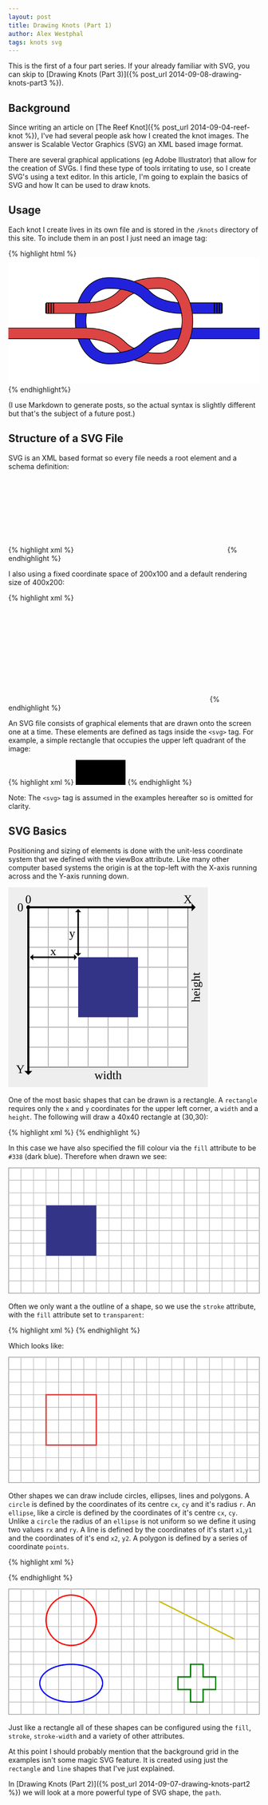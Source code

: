 ```yaml
---
layout: post
title: Drawing Knots (Part 1)
author: Alex Westphal
tags: knots svg
---
```


This is the first of a four part series. If your already familiar with SVG, you can skip to
[Drawing Knots (Part 3)]({% post_url 2014-09-08-drawing-knots-part3 %}).


## Background

Since writing an article on [The Reef Knot]({% post_url 2014-09-04-reef-knot %}), I've had several people ask how I
created the knot images. The answer is Scalable Vector Graphics (SVG) an XML based image format.

There are several graphical applications (eg Adobe Illustrator) that allow for the creation of SVGs. I find these
type of tools irritating to use, so I create SVG's using a text editor. In this article, I'm going to explain the basics
of SVG and how It can be used to draw knots.


## Usage

Each knot I create lives in its own file and is stored in the `/knots` directory of this site. To include them in an
post I just need an image tag:

{% highlight html %}
<img src="/knots/reef-knot.svg" alt="Reef Knot Diagram"/>
{% endhighlight%}

(I use Markdown to generate posts, so the actual syntax is slightly different but that's the subject of a future post.)


## Structure of a SVG File

SVG is an XML based format so every file needs a root element and a schema definition:

{% highlight xml %}
<svg xmlns="http://www.w3.org/2000/svg" version="1.1" baseProfile="full" >
</svg>
{% endhighlight %}

I also using a fixed coordinate space of 200x100 and a default rendering size of 400x200:

{% highlight xml %}
<svg xmlns="http://www.w3.org/2000/svg" version="1.1" baseProfile="full" viewBox="0 0 200 100" width="400" height="200">
</svg>
{% endhighlight %}

An SVG file consists of graphical elements that are drawn onto the screen one at a time. These elements are defined as
tags inside the `<svg>` tag. For example, a simple rectangle that occupies the upper left quadrant of the image:


{% highlight xml %}
<svg xmlns="http://www.w3.org/2000/svg" version="1.1" baseProfile="full" viewBox="0 0 200 100" width="100" height="50">
    <rect x="0" y="0" width="200" height="100"/>
</svg>
{% endhighlight %}

Note: The `<svg>` tag is assumed in the examples hereafter so is omitted for clarity.

## SVG Basics

Positioning and sizing of elements is done with the unit-less coordinate system that we defined with the viewBox
attribute. Like many other computer based systems the origin is at the top-left with the X-axis running across and the
Y-axis running down.

![Coordinate System](/knots/drawing/coordinates.svg)

One of the most basic shapes that can be drawn is a rectangle. A `rectangle` requires only the `x` and `y` coordinates
for the upper left corner, a `width` and a `height`. The following will draw a 40x40 rectangle at (30,30):

{% highlight xml %}
<rect x="30" y="30" height="40" width="40" fill="#338"/>
{% endhighlight %}

In this case we have also specified the fill colour via the `fill` attribute to be `#338` (dark blue). Therefore when
drawn we see:

![Solid Rectangle](/knots/drawing/rectangle1.svg)

Often we only want a the outline of a shape, so we use the `stroke` attribute, with the `fill` attribute set to
`transparent`:

{% highlight xml %}
<rect x="30" y="30" height="40" width="40" stroke="#D44" fill="transparent"/>
{% endhighlight %}

Which looks like:

![Empty Rectangle](/knots/drawing/rectangle2.svg)

Other shapes we can draw include circles, ellipses, lines and polygons. A `circle` is defined by the coordinates of its
centre `cx`, `cy` and it's radius `r`. An `ellipse`, like a circle is defined by the coordinates of it's centre `cx`,
`cy`. Unlike a `circle` the radius of an `ellipse` is not uniform so we define it using two values `rx` and `ry`. A line
is defined by the coordinates of it's start `x1`,`y1` and the coordinates of it's end `x2`, `y2`. A polygon is defined
by a series of coordinate `points`.

{% highlight xml %}
<circle cx="50" cy="25" r="20" stroke="red" fill="transparent"/>

<ellipse cx="50" cy="75" rx="25" ry="15" stroke="blue" fill="transparent"/>

<line x1="120" x2="180" y1="10" y2="40" stroke="#CB0" fill="transparent"/>

<polygon points="155 60 155 70 165 70 165 80 155 80 155 90 145 90 145 80 135 80 135 70 145 70 145 60" stroke="green" fill="transparent"/>
{% endhighlight %}

![Shapes](/knots/drawing/shapes.svg)

Just like a rectangle all of these shapes can be configured using the `fill`, `stroke`, `stroke-width` and a variety of
other attributes.

At this point I should probably mention that the background grid in the examples isn't some magic SVG feature. It is
created using just the `rectangle` and `line` shapes that I've just explained.

In [Drawing Knots (Part 2)]({% post_url 2014-09-07-drawing-knots-part2 %}) we will look at a more powerful type of SVG
shape, the `path`.



